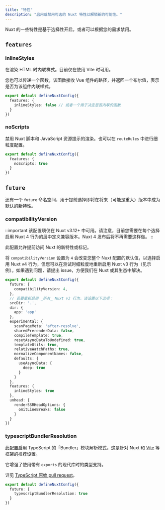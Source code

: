 ```yaml
---
title: "特性"
description: "启用或禁用可选的 Nuxt 特性以解锁新的可能性。"
---
```


Nuxt 的一些特性是基于选择性开启，或者可以根据您的需求禁用。

## `features`

### inlineStyles

在渲染 HTML 时内联样式。目前仅在使用 Vite 时可用。

您也可以传递一个函数，该函数接收 Vue 组件的路径，并返回一个布尔值，表示是否为该组件内联样式。

```ts [nuxt.config.ts]
export default defineNuxtConfig({
  features: {
    inlineStyles: false // 或者一个用于决定是否内联的函数
  }
})
```

### noScripts

禁用 Nuxt 脚本和 JavaScript 资源提示的渲染。也可以在 `routeRules` 中进行细粒度配置。

```ts [nuxt.config.ts]
export default defineNuxtConfig({
  features: {
    noScripts: true
  }
})
```

## `future`

还有一个 `future` 命名空间，用于提前选择即将在将来（可能是重大）版本中成为默认的新特性。

### compatibilityVersion

::important
该配置项仅在 Nuxt v3.12+ 中可用。请注意，目前您需要在每个选择启用 Nuxt 4 行为的层中定义兼容版本。Nuxt 4 发布后将不再需要这样做。
::

此配置允许提前访问 Nuxt 的新特性或标记。

将 `compatibilityVersion` 设置为 `4` 会改变您整个 Nuxt 配置的默认值，以选择启用 Nuxt v4 行为，但您可以在测试时细粒度地重新启用 Nuxt v3 行为（见示例）。如果遇到问题，请提出 issue，方便我们在 Nuxt 或其生态中解决。

```ts
export default defineNuxtConfig({
  future: {
    compatibilityVersion: 4,
  },
  // 若要重新启用 _所有_ Nuxt v3 行为，请设置以下选项：
  srcDir: '.',
  dir: {
    app: 'app'
  },
  experimental: {
    scanPageMeta: 'after-resolve',
    sharedPrerenderData: false,
    compileTemplate: true,
    resetAsyncDataToUndefined: true,
    templateUtils: true,
    relativeWatchPaths: true,
    normalizeComponentNames: false,
    defaults: {
      useAsyncData: {
        deep: true
      }
    }
  },
  features: {
    inlineStyles: true
  },
  unhead: {
    renderSSRHeadOptions: {
      omitLineBreaks: false
    }
  }
})
```

### typescriptBundlerResolution

此配置启用 TypeScript 的「Bundler」模块解析模式，这是针对 Nuxt 和 [Vite](https://vite.zhcndoc.com/guide/performance.html#reduce-resolve-operations) 等框架的推荐设置。

它增强了使用带有 `exports` 的现代库时的类型支持。

详见 [TypeScript 原始 pull request](https://github.com/microsoft/TypeScript/pull/51669)。

```ts [nuxt.config.ts]
export default defineNuxtConfig({
  future: {
    typescriptBundlerResolution: true
  }
})
```
